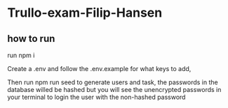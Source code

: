 # Trullo-exam-Filip-Hansen

## how to run

run npm i

Create a .env and follow the .env.example for what keys to add,

Then run npm run seed to generate users and task, the passwords in the database willed be hashed but you will see the unencrypted passwords in your terminal to login the user with the non-hashed password